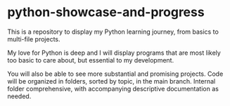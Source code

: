 # python-showcase-and-progress
This is a repository to display my Python learning journey, from basics to multi-file projects.

My love for Python is deep and I will display programs that are most likely too basic to care
about, but essential to my development. 

You will also be able to see more substantial and promising projects. Code will be organized 
in folders, sorted by topic, in the main branch. Internal folder comprehensive, with 
accompanying descriptive documentation as needed.
